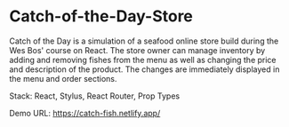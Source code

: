 # Catch-of-the-Day-Store
Catch of the Day is a simulation of a seafood online store build during the Wes Bos' course on React. The store owner can manage inventory by adding and removing fishes from the menu as well as changing the price and description of the product. The changes are immediately displayed in the menu and order sections. 

Stack: React, Stylus, React Router, Prop Types

Demo URL: https://catch-fish.netlify.app/
